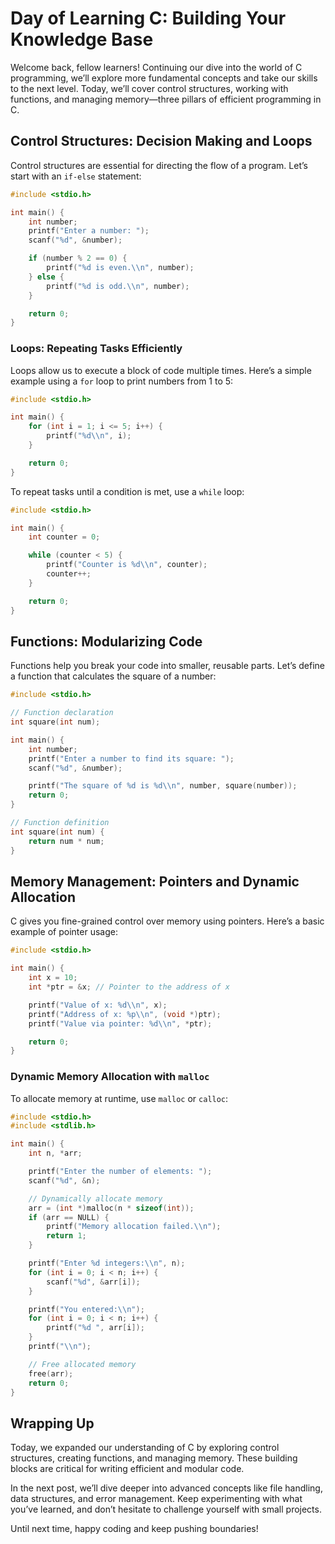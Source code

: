 # Day of Learning C: Building Your Knowledge Base

Welcome back, fellow learners! Continuing our dive into the world of C programming, we’ll explore more fundamental concepts and take our skills to the next level. Today, we’ll cover control structures, working with functions, and managing memory—three pillars of efficient programming in C.

## Control Structures: Decision Making and Loops

Control structures are essential for directing the flow of a program. Let’s start with an `if-else` statement:

```c
#include <stdio.h>

int main() {
    int number;
    printf("Enter a number: ");
    scanf("%d", &number);

    if (number % 2 == 0) {
        printf("%d is even.\\n", number);
    } else {
        printf("%d is odd.\\n", number);
    }

    return 0;
}
```

### Loops: Repeating Tasks Efficiently

Loops allow us to execute a block of code multiple times. Here’s a simple example using a `for` loop to print numbers from 1 to 5:

```c
#include <stdio.h>

int main() {
    for (int i = 1; i <= 5; i++) {
        printf("%d\\n", i);
    }

    return 0;
}
```

To repeat tasks until a condition is met, use a `while` loop:

```c
#include <stdio.h>

int main() {
    int counter = 0;

    while (counter < 5) {
        printf("Counter is %d\\n", counter);
        counter++;
    }

    return 0;
}
```

## Functions: Modularizing Code

Functions help you break your code into smaller, reusable parts. Let’s define a function that calculates the square of a number:

```c
#include <stdio.h>

// Function declaration
int square(int num);

int main() {
    int number;
    printf("Enter a number to find its square: ");
    scanf("%d", &number);

    printf("The square of %d is %d\\n", number, square(number));
    return 0;
}

// Function definition
int square(int num) {
    return num * num;
}
```

## Memory Management: Pointers and Dynamic Allocation

C gives you fine-grained control over memory using pointers. Here’s a basic example of pointer usage:

```c
#include <stdio.h>

int main() {
    int x = 10;
    int *ptr = &x; // Pointer to the address of x

    printf("Value of x: %d\\n", x);
    printf("Address of x: %p\\n", (void *)ptr);
    printf("Value via pointer: %d\\n", *ptr);

    return 0;
}
```

### Dynamic Memory Allocation with `malloc`

To allocate memory at runtime, use `malloc` or `calloc`:

```c
#include <stdio.h>
#include <stdlib.h>

int main() {
    int n, *arr;

    printf("Enter the number of elements: ");
    scanf("%d", &n);

    // Dynamically allocate memory
    arr = (int *)malloc(n * sizeof(int));
    if (arr == NULL) {
        printf("Memory allocation failed.\\n");
        return 1;
    }

    printf("Enter %d integers:\\n", n);
    for (int i = 0; i < n; i++) {
        scanf("%d", &arr[i]);
    }

    printf("You entered:\\n");
    for (int i = 0; i < n; i++) {
        printf("%d ", arr[i]);
    }
    printf("\\n");

    // Free allocated memory
    free(arr);
    return 0;
}
```

## Wrapping Up

Today, we expanded our understanding of C by exploring control structures, creating functions, and managing memory. These building blocks are critical for writing efficient and modular code. 

In the next post, we’ll dive deeper into advanced concepts like file handling, data structures, and error management. Keep experimenting with what you’ve learned, and don’t hesitate to challenge yourself with small projects.

Until next time, happy coding and keep pushing boundaries!

